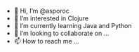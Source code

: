 - 👋 Hi, I’m @asporoc
- 👀 I’m interested in Clojure
- 🌱 I’m currently learning Java and Python
- 💞️ I’m looking to collaborate on ...
- 📫 How to reach me ...

<!---
asporoc/asporoc is a ✨ special ✨ repository because its `README.md` (this file) appears on your GitHub profile.
You can click the Preview link to take a look at your changes.
--->
